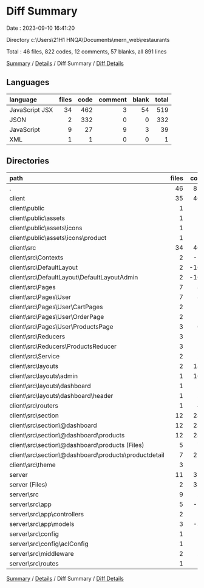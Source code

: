 # Diff Summary

Date : 2023-09-10 16:41:20

Directory c:\\Users\\21H1 HNQA\\Documents\\mern_web\\restaurants

Total : 46 files,  822 codes, 12 comments, 57 blanks, all 891 lines

[Summary](results.md) / [Details](details.md) / Diff Summary / [Diff Details](diff-details.md)

## Languages
| language | files | code | comment | blank | total |
| :--- | ---: | ---: | ---: | ---: | ---: |
| JavaScript JSX | 34 | 462 | 3 | 54 | 519 |
| JSON | 2 | 332 | 0 | 0 | 332 |
| JavaScript | 9 | 27 | 9 | 3 | 39 |
| XML | 1 | 1 | 0 | 0 | 1 |

## Directories
| path | files | code | comment | blank | total |
| :--- | ---: | ---: | ---: | ---: | ---: |
| . | 46 | 822 | 12 | 57 | 891 |
| client | 35 | 463 | 3 | 54 | 520 |
| client\\public | 1 | 1 | 0 | 0 | 1 |
| client\\public\\assets | 1 | 1 | 0 | 0 | 1 |
| client\\public\\assets\\icons | 1 | 1 | 0 | 0 | 1 |
| client\\public\\assets\\icons\\product | 1 | 1 | 0 | 0 | 1 |
| client\\src | 34 | 462 | 3 | 54 | 519 |
| client\\src\\Contexts | 2 | -10 | 24 | 1 | 15 |
| client\\src\\DefaultLayout | 2 | -168 | -6 | -11 | -185 |
| client\\src\\DefaultLayout\\DefaultLayoutAdmin | 2 | -168 | -6 | -11 | -185 |
| client\\src\\Pages | 7 | 80 | 3 | 12 | 95 |
| client\\src\\Pages\\User | 7 | 80 | 3 | 12 | 95 |
| client\\src\\Pages\\User\\CartPages | 2 | 7 | 0 | 2 | 9 |
| client\\src\\Pages\\User\\OrderPage | 2 | 7 | 0 | 2 | 9 |
| client\\src\\Pages\\User\\ProductsPage | 3 | 66 | 3 | 8 | 77 |
| client\\src\\Reducers | 3 | 13 | 0 | 1 | 14 |
| client\\src\\Reducers\\ProductsReducer | 3 | 13 | 0 | 1 | 14 |
| client\\src\\Service | 2 | 24 | -20 | 0 | 4 |
| client\\src\\layouts | 2 | 187 | 1 | 8 | 196 |
| client\\src\\layouts\\admin | 1 | 167 | 6 | 9 | 182 |
| client\\src\\layouts\\dashboard | 1 | 20 | -5 | -1 | 14 |
| client\\src\\layouts\\dashboard\\header | 1 | 20 | -5 | -1 | 14 |
| client\\src\\routers | 1 | 45 | -14 | 3 | 34 |
| client\\src\\section | 12 | 286 | 14 | 39 | 339 |
| client\\src\\section\\@dashboard | 12 | 286 | 14 | 39 | 339 |
| client\\src\\section\\@dashboard\\products | 12 | 286 | 14 | 39 | 339 |
| client\\src\\section\\@dashboard\\products (Files) | 5 | 70 | 3 | 11 | 84 |
| client\\src\\section\\@dashboard\\products\\productdetail | 7 | 216 | 11 | 28 | 255 |
| client\\src\\theme | 3 | 5 | 1 | 1 | 7 |
| server | 11 | 359 | 9 | 3 | 371 |
| server (Files) | 2 | 332 | 0 | 0 | 332 |
| server\\src | 9 | 27 | 9 | 3 | 39 |
| server\\src\\app | 5 | -16 | 1 | -7 | -22 |
| server\\src\\app\\controllers | 2 | 18 | 1 | -1 | 18 |
| server\\src\\app\\models | 3 | -34 | 0 | -6 | -40 |
| server\\src\\config | 1 | 18 | 3 | 4 | 25 |
| server\\src\\config\\aclConfig | 1 | 18 | 3 | 4 | 25 |
| server\\src\\middleware | 2 | 28 | 0 | 5 | 33 |
| server\\src\\routes | 1 | -3 | 5 | 1 | 3 |

[Summary](results.md) / [Details](details.md) / Diff Summary / [Diff Details](diff-details.md)